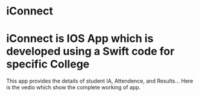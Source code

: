 # iConnect
# iConnect is IOS App which is developed using a Swift code for specific College
This app provides the details of student IA, Attendence, and Results...
Here is the vedio which show the complete working of app.
